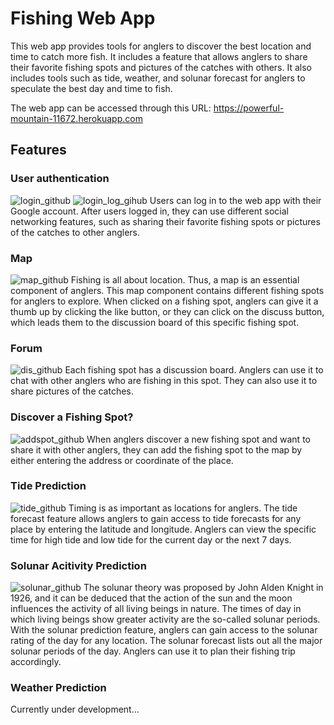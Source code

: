 # Fishing Web App
This web app provides tools for anglers to discover the best location and time to catch more fish. It includes a feature that allows anglers to share their favorite fishing spots and pictures of the catches with others. It also includes tools such as tide, weather, and solunar forecast for anglers to speculate the best day and time to fish. 

The web app can be accessed through this URL:
https://powerful-mountain-11672.herokuapp.com

## Features
### User authentication
![login_github](https://user-images.githubusercontent.com/40074354/74794943-95ca7e00-5292-11ea-9285-03305c40e847.png)
![login_log_gihub](https://user-images.githubusercontent.com/40074354/74794960-9bc05f00-5292-11ea-82e6-fa3e724525a4.png)
Users can log in to the web app with their Google account. After users logged in, they can use different social networking features, such as sharing their favorite fishing spots or pictures of the catches to other anglers. 


### Map
![map_github](https://user-images.githubusercontent.com/40074354/74795192-489adc00-5293-11ea-89b7-061aa5eb2d91.png)
Fishing is all about location. Thus, a map is an essential component of anglers. This map component contains different fishing spots for anglers to explore. When clicked on a fishing spot, anglers can give it a thumb up by clicking the like button, or they can click on the discuss button, which leads them to the discussion board of this specific fishing spot. 


### Forum
![dis_github](https://user-images.githubusercontent.com/40074354/74791487-8b0aeb80-5288-11ea-863a-851b7d17ffb8.png)
Each fishing spot has a discussion board. Anglers can use it to chat with other anglers who are fishing in this spot. They can also use it to share pictures of the catches. 


### Discover a Fishing Spot?
![addspot_github](https://user-images.githubusercontent.com/40074354/74791584-d624fe80-5288-11ea-8ca4-23b57d8e1a88.png)
When anglers discover a new fishing spot and want to share it with other anglers, they can add the fishing spot to the map by either entering the address or coordinate of the place. 


### Tide Prediction
![tide_github](https://user-images.githubusercontent.com/40074354/74791813-8561d580-5289-11ea-8a5a-25069012f870.png)
Timing is as important as locations for anglers. The tide forecast feature allows anglers to gain access to tide forecasts for any place by entering the latitude and longitude. Anglers can view the specific time for high tide and low tide for the current day or the next 7 days.  


### Solunar Acitivity Prediction
![solunar_github](https://user-images.githubusercontent.com/40074354/74792584-e12d5e00-528b-11ea-926b-9813ffce738c.png)
The solunar theory was proposed by John Alden Knight in 1926, and it can be deduced that the action of the sun and the moon influences the activity of all living beings in nature. The times of day in which living beings show greater activity are the so-called solunar periods. With the solunar prediction feature, anglers can gain access to the solunar rating of the day for any location. The solunar forecast lists out all the major solunar periods of the day. Anglers can use it to plan their fishing trip accordingly.


### Weather Prediction
Currently under development...
